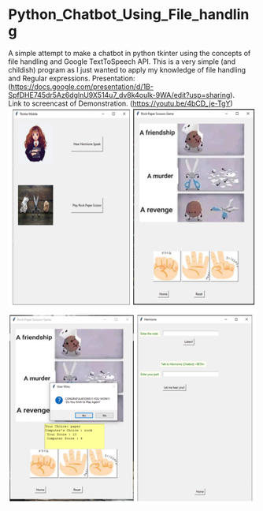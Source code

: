 # Python_Chatbot_Using_File_handling
A simple attempt to make a chatbot in python tkinter using the concepts of file handling and Google TextToSpeech API.
This is a very simple (and childish) program as I just wanted to apply my knowledge of file handling and Regular expressions.
Presentation:<br>
(https://docs.google.com/presentation/d/1B-SpfDHE745dr5Az6dglnU9X514u7_dv8k4oulk-9WA/edit?usp=sharing).<br>
Link to screencast of Demonstration.
(https://youtu.be/4bCD_je-TgY) <br>
![alt text](https://github.com/omrawal/Images/blob/master/Chatbot_FH_IM1.png?raw=true)
![alt text](https://github.com/omrawal/Images/blob/master/Chatbot_FH_IM2.png?raw=true)
